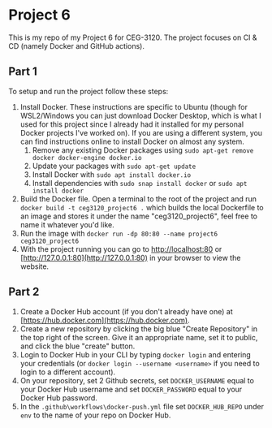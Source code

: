 # Project 6

This is my repo of my Project 6 for CEG-3120. The project focuses on CI & CD (namely Docker and GitHub actions).

## Part 1

To setup and run the project follow these steps:

  1. Install Docker. These instructions are specific to Ubuntu (though for WSL2/Windows you can just download Docker Desktop, which is what I used for this project since I already had it installed for my personal Docker projects I've worked on). If you are using a different system, you can find instructions online to install Docker on almost any system.
      1. Remove any existing Docker packages using `sudo apt-get remove docker docker-engine docker.io`
      2. Update your packages with `sudo apt-get update`
      3. Install Docker with `sudo apt install docker.io`
      4. Install dependencies with `sudo snap install docker` or `sudo apt install docker`
  2. Build the Docker file. Open a terminal to the root of the project and run `docker build -t ceg3120_project6 .` which builds the local Dockerfile to an image and stores it under the name "ceg3120_project6", feel free to name it whatever you'd like.
  3. Run the image with `docker run -dp 80:80 --name project6 ceg3120_project6`
  4. With the project running you can go to [http://localhost:80](http://localhost:80) or [http://127.0.0.1:80](http://127.0.0.1:80) in your browser to view the website.

## Part 2

1. Create a Docker Hub account (if you don't already have one) at [https://hub.docker.com](https://hub.docker.com).
2. Create a new repository by clicking the big blue "Create Repository" in the top right of the screen. Give it an appropriate name, set it to public, and click the blue "create" button.
3. Login to Docker Hub in your CLI by typing `docker login` and entering your credentials (or `docker login --username <username>` if you need to login to a different account).
4. On your repository, set 2 Github secrets, set `DOCKER_USERNAME` equal to your Docker Hub username and set `DOCKER_PASSWORD` equal to your Docker Hub password.
5. In the `.github\workflows\docker-push.yml` file set `DOCKER_HUB_REPO` under `env` to the name of your repo on Docker Hub.
